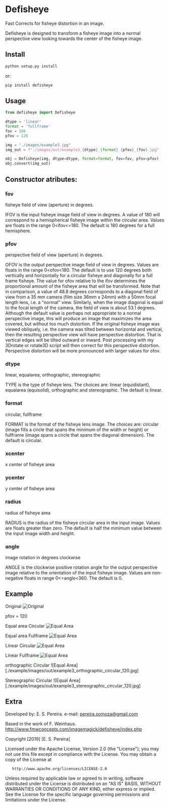 # Defisheye

Fast Corrects for fisheye distortion in an image.

Defisheye is designed to transform a fisheye image into a normal perspective
view looking towards the center of the fisheye image.

## Install

```bash
python setup.py install
```

or:

```bash
pip install defisheye
```

## Usage

```python
from defisheye import Defisheye

dtype = 'linear'
format = 'fullframe'
fov = 180
pfov = 120

img = "./images/example3.jpg"
img_out = f"./images/out/example3_{dtype}_{format}_{pfov}_{fov}.jpg"

obj = Defisheye(img, dtype=dtype, format=format, fov=fov, pfov=pfov)
obj.convert(img_out)
```

## Constructor atributes:
### fov
fisheye field of view (aperture) in degrees.


IFOV is the input fisheye image field of view in degrees. A value of 180
will correspond to a hemispherical fisheye image within the circular area.
Values are floats in the range 0<ifov<=180. The default is 180 degrees for a
full hemisphere.


### pfov
perspective field of view (aperture) in degrees.


OFOV is the output perspective image field of view in degrees. Values are
floats in the range 0<ofov<180. The default is to use 120 degrees both
vertically and horizontally for a circular fisheye and diagonally for a full
frame fisheye. The value for ofov relative to the ifov determines the
proportional amount of the fisheye area that will be transformed.
Note that in comparison, a value of 48.8 degrees corresponds to a diagonal
field of view from a 35 mm camera (film size 36mm x 24mm) with a 50mm focal
length lens, i.e. a "normal" view. Similarly, when the image diagonal is
equal to the focal length of the camera, the field of view is about 53.1
degrees. Although the default value is perhaps not appropriate to a
normal perspective image, this will produce an image that maximizes the
area covered, but without too much distortion. If the original fisheye
image was viewed obliquely, i.e. the camera was tilted between horizontal
and vertical, then the resulting perspective view will have perspective
distortion. That is  vertical edges will be tilted outward or inward.
Post processing with my 3Drotate or rotate3D script will then correct
for this perspective distortion. Perspective distortion will be more
pronounced with larger values for ofov.

### dtype
linear, equalarea, orthographic, stereographic

TYPE is the type of fisheye lens. The choices are: linear (equidistant),
equalarea (equisolid), orthographic and stereographic. The default is linear.

### format
circular, fullframe

FORMAT is the format of the fisheye lens image. The choices are:
circular (image fills a circle that spans the minimum of the width or height)
or fullframe (image spans a circle that spans the diagonal dimension).
The default is circular.

### xcenter
x center of fisheye area


### ycenter
y center of fisheye area

### radius
radius of fisheye area

RADIUS is the radius of the fisheye circular area in the input image.
Values are floats greater than zero. The default is half the minimum value
between the input image width and height.

### angle
image rotation in degrees clockwise

ANGLE is the clockwise positive rotation angle for the output perspective
image relative to the orientation of the input fisheye image. Values are
non-negative floats in range 0<=angle<360. The default is 0.

## Example

Original
![Original](./example/images/example3.jpg)

pfov = 120

Equal area  Circular
![Equal Area](./example/images/out/example3_equalarea_circular_120.jpg)

Equal area Fullframe
![Equal Area](./example/images/out/example3_equalarea_fullframe_120.jpg)

Linear  Circular
![Equal Area](./example/images/out/example3_linear_circular_120.jpg)

Linear Fullframe
![Equal Area](./example/images/out/example3_linear_fullframe_120.jpg)


orthographic  Circular
![Equal Area][./example/images/out/example3_orthographic_circular_120.jpg]

Stereographic Circular
![Equal Area][./example/images/out/example3_stereographic_circular_120.jpg]


## Extra
Developed by: E. S. Pereira.
e-mail: pereira.somoza@gmail.com

Based in the work of F. Weinhaus.
http://www.fmwconcepts.com/imagemagick/defisheye/index.php

Copyright [2019] [E. S. Pereira]

   Licensed under the Apache License, Version 2.0 (the "License");
   you may not use this file except in compliance with the License.
   You may obtain a copy of the License at

       http://www.apache.org/licenses/LICENSE-2.0

   Unless required by applicable law or agreed to in writing, software
   distributed under the License is distributed on an "AS IS" BASIS,
   WITHOUT WARRANTIES OR CONDITIONS OF ANY KIND, either express or implied.
   See the License for the specific language governing permissions and
   limitations under the License.
